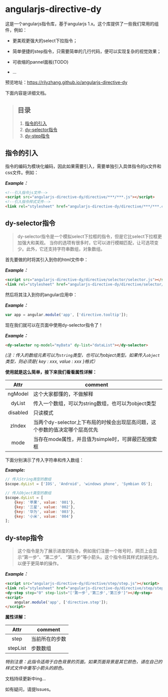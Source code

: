 # angularjs-directive-dy

这是一个angularjs指令库，基于angularjs 1.x。这个库提供了一些我们常用的组件，例如：

* 更美观更强大的select下拉指令；

* 简单便捷的step指令，只需要简单的几行代码，便可以实现复杂的视觉效果；

* 可收缩的pannel面板(TODO)

* ...

预览地址：https://rilyzhang.github.io/angularjs-directive-dy

下面内容是详细文档。

> ## 目录
> 1. [指令的引入](#import)
> 2. [dy-selector指令](#selector)
> 3. [dy-step指令](#step)

## <a name="import">指令的引入</a>

指令的编码为模块化编码，因此如果需要引入，需要单独引入具体指令的js文件和css文件。例如：

***Example：***
```html
<!--引入指令js文件-->
<script src="angularjs-directive-dy/directive/***/***.js"></script>
<!--引入指令样式文件-->
<link rel="stylesheet" href="angularjs-directive-dy/directive/***/***.css">
```

## <a name="selector">dy-selector指令</a>

>dy-selector指令是一个模拟select下拉框的指令，但是它比select下拉框更加强大和美观。
当你的选项有很多时，它可以进行模糊匹配，让可选项变少。此外，它还支持字符串数组，对象数组。

首先要做的时将其引入到你的html文件中：

***Example：***
```html
<script src="angularjs-directive-dy/directive/selector/selector.js"></script>
<link rel="stylesheet" href="angularjs-directive-dy/directive/selector/selector.css">
```

然后将其注入到你的angular应用中：

***Example：***

```javascript
var app = angular.module('app', ['directive.tooltip']);
```

现在我们就可以在页面中使用dy-selector指令了！

***Example：***
```html
<dy-selector ng-model="myData" dy-list="dataList"></dy-selector>
```

*(注：传入的数组元素可以为`string`类型，也可以为object类型。如果传入`object`类型，则必须是{ key : xxx, value : xxx }格式）*

**使用就是这么简单，接下来我们看看属性详解：**

|Attr        | comment
|:----------:|---------
|ngModel     | 这个大家都懂的，不做解释
|dyList      | 传入一个数组，可以为string数组，也可以为object类型
|disabled    | 只读模式
|zIndex      | 当两个dy-selector上下布局的时候会出现层高问题，这个参数的值决定哪个层高优先
|mode        | 当存在mode属性，并且值为simple时，可屏蔽匹配搜索框

下面分别演示了传入字符串和传入数组：

***Example:***

```javascript
// 传入String类型的数组
$scope.dyList = ['IOS', 'Android', 'windows phone', 'Symbian OS'];
```

```javascript
// 传入Object类型的数组
$scope.dyList = [
    {key: '苹果', value: '001'},
    {key: '三星', value: '002'},
    {key: '华为', value: '003'},
    {key: '小米', value: '004'}
];
```

## <a name="step">dy-step指令</a>

>这个指令是为了展示进度的指令，例如我们注册一个账号时，网页上会显示“第一步”、“第二步”、
“第三步”等小箭头。这个指令将其样式封装在内，以便于更简单的操作。

***Example：***

```html
<script src="angularjs-directive-dy/directive/step/step.js"></script>
<link rel="stylesheet" href="angularjs-directive-dy/directive/step/step.css">
<dy-step step="0" step-list="['第一步','第二步','第三步']"></dy-step>
<script>
    angular.module('app', ['directive.step']);
</script>
```

**属性详解：**

|Attr        | comment
|:----------:|---------
|step        | 当前所在的步数
|stepList    | 步数数组

*特别注意：此指令适用于白色背景的页面。如果页面背景是其它颜色，请在自己的样式文件中重写小箭头的颜色。*

文档持续更新中ing...

如有疑问，请提Issues。